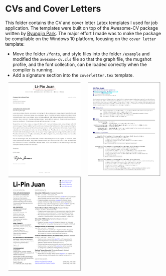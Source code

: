 # CVs and Cover Letters

This folder contains the CV and cover letter Latex templates I used for job application. The templates were built on top of the Awesome-CV package written by [Byungjin Park](https://github.com/posquit0). The major effort I made was to make the package be compliable on the Windows 10 platform, focusing on the `cover letter` template: 

- Move the folder `/fonts`, and style files into the folder `/example` and modified the `awesome-cv.cls` file so that the graph file, the mugshot profile, and the font collection, can be loaded correctly when the compiler is running.
- Add a signature section into the `coverletter.tex` template.

<p float="left">
  <img src="/coverletter.png" width="230" hspace="10" />
  <img src="/one_column.png" width="230" hspace="10"/> 
  <img src="/two_columns.png" width="230" hspace="10"/>
</p>


